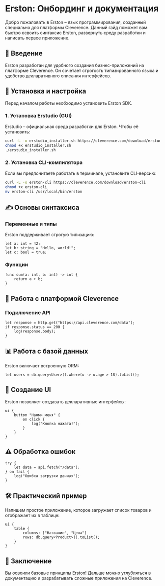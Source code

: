 # Erston: Онбординг и документация

Добро пожаловать в Erston – язык программирования, созданный специально для платформы Cleverence. Данный гайд поможет вам быстро освоить синтаксис Erston, развернуть среду разработки и написать первое приложение.

## 📌 Введение
Erston разработан для удобного создания бизнес-приложений на платформе Cleverence. Он сочетает строгость типизированного языка и удобство декларативного описания интерфейсов.

## 🚀 Установка и настройка
Перед началом работы необходимо установить Erston SDK. 

### 1. Установка Erstudio (GUI)
Erstudio – официальная среда разработки для Erston. Чтобы её установить:
```sh
curl -L -o erstudio_installer.sh https://cleverence.com/download/erstudio
chmod +x erstudio_installer.sh
./erstudio_installer.sh
```

### 2. Установка CLI-компилятора
Если вы предпочитаете работать в терминале, установите CLI-версию:
```sh
curl -L -o erston-cli https://cleverence.com/download/erston-cli
chmod +x erston-cli
mv erston-cli /usr/local/bin/erston
```

## ✍️ Основы синтаксиса
### Переменные и типы
Erston поддерживает строгую типизацию:
```erston
let a: int = 42;
let b: string = "Hello, world!";
let c: bool = true;
```

### Функции
```erston
func sum(a: int, b: int) -> int {
    return a + b;
}
```

## 🔌 Работа с платформой Cleverence
### Подключение API
```erston
let response = http.get("https://api.cleverence.com/data");
if response.status == 200 {
    log(response.body);
}
```

## 📊 Работа с базой данных
Erston включает встроенную ORM:
```erston
let users = db.query<User>().where(u -> u.age > 18).toList();
```

## 🎨 Создание UI
Erston позволяет создавать декларативные интерфейсы:
```erston
ui {
    button "Нажми меня" {
        on click {
            log("Кнопка нажата!");
        }
    }
}
```

## ⚠️ Обработка ошибок
```erston
try {
    let data = api.fetch("/data");
} on fail {
    log("Ошибка загрузки данных");
}
```

## 🛠 Практический пример
Напишем простое приложение, которое загружает список товаров и отображает их в таблице:
```erston
ui {
    table {
        columns: ["Название", "Цена"]
        rows: db.query<Product>().toList();
    }
}
```

## 🎯 Заключение
Вы освоили базовые принципы Erston! Дальше можно углубляться в документацию и разрабатывать сложные приложения на Cleverence.
